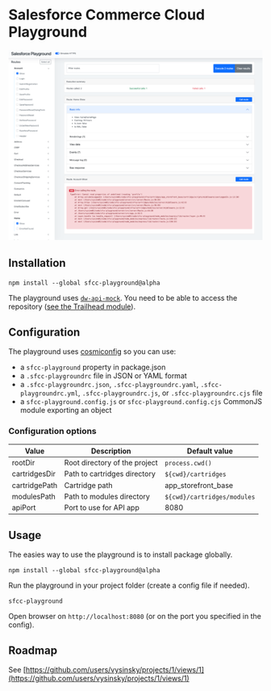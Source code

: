 # Salesforce Commerce Cloud Playground

![playground-ui.png](playground-ui.png)

## Installation

`npm install --global sfcc-playground@alpha`

The playground uses [`dw-api-mock`](https://github.com/SalesforceCommerceCloud/dw-api-mock.git). You need to be able to access the repository ([see the Trailhead module](https://trailhead.salesforce.com/content/learn/modules/b2c-developer-resources-and-tools/b2c-developer-access-repositories)).

## Configuration

The playground uses [cosmiconfig](https://github.com/davidtheclark/cosmiconfig) so you can use:

- a `sfcc-playground` property in package.json
- a `.sfcc-playgroundrc` file in JSON or YAML format
- a `.sfcc-playgroundrc.json`, `.sfcc-playgroundrc.yaml`, `.sfcc-playgroundrc.yml`, `.sfcc-playgroundrc.js`, or `.sfcc-playgroundrc.cjs` file
- a `sfcc-playground.config.js` or `sfcc-playground.config.cjs` CommonJS module exporting an object

### Configuration options

| Value | Description | Default value |
| --- | --- | --- |
| rootDir | Root directory of the project | `process.cwd()` |
| cartridgesDir | Path to cartridges directory | `${cwd}/cartridges` |
| cartridgePath | Cartridge path | app_storefront_base |
| modulesPath | Path to modules directory | `${cwd}/cartridges/modules` |
| apiPort | Port to use for API app | 8080 |

## Usage

The easies way to use the playground is to install package globally.

```shell
npm install --global sfcc-playground@alpha
```

Run the playground in your project folder (create a config file if needed).

```shell
sfcc-playground
```

Open browser on `http://localhost:8080` (or on the port you specified in the config).

## Roadmap

See [https://github.com/users/vysinsky/projects/1/views/1](https://github.com/users/vysinsky/projects/1/views/1)
